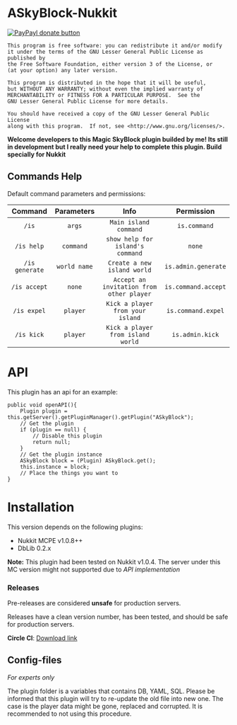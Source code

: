 # ASkyBlock-Nukkit
[![PayPayl donate button](https://img.shields.io/badge/paypal-donate-yellow.svg)](http://www.paypal.me/DoubleCheese)

	This program is free software: you can redistribute it and/or modify
	it under the terms of the GNU Lesser General Public License as published by
	the Free Software Foundation, either version 3 of the License, or
	(at your option) any later version.

	This program is distributed in the hope that it will be useful,
	but WITHOUT ANY WARRANTY; without even the implied warranty of
	MERCHANTABILITY or FITNESS FOR A PARTICULAR PURPOSE.  See the
	GNU Lesser General Public License for more details.

	You should have received a copy of the GNU Lesser General Public License
	along with this program.  If not, see <http://www.gnu.org/licenses/>.
  
__Welcome developers to this Magic SkyBlock plugin builded by me! 
Its still in development but I really need your help to complete this plugin.
Build specially for Nukkit__

## Commands Help

Default command parameters and permissions:

| Command | Parameters | Info | Permission | 
| :-----: | :-------: | :---------: | :-------: |
| `/is` | `args` | `Main island command` | `is.command` | 
| `/is help` | `command` | `show help for island's command` | `none` |
| `/is generate` | `world name` | `Create a new island world` | `is.admin.generate` |
| `/is accept` | `none` | `Accept an invitation from other player` | `is.command.accept` |
| `/is expel` | `player` | `Kick a player from your island` | `is.command.expel` |
| `/is kick` | `player` | `Kick a player from island world` | `is.admin.kick` |

# API
This plugin has an api for an example:

    public void openAPI(){
        Plugin plugin = this.getServer().getPluginManager().getPlugin("ASkyBlock");
        // Get the plugin
        if (plugin == null) {
            // Disable this plugin
            return null;
        }
        // Get the plugin instance
        ASkyBlock block = (Plugin) ASkyBlock.get();
        this.instance = block;
        // Place the things you want to
    }

# Installation

This version depends on the following plugins:

* Nukkit MCPE v1.0.8++
* DbLib 0.2.x

**Note:** This plugin had been tested on Nukkit v1.0.4. The server under this MC version might not
supported due to *API implementation*

### Releases
Pre-releases are considered **unsafe** for production servers.

Releases have a clean version number, has been tested, and should be safe for production servers.

**Circle CI**: [Download link](https://circleci.com/gh/larryTheCoder/ASkyBlock-Nukkit)

## Config-files

*For experts only*

The plugin folder is a variables that contains DB, YAML, SQL. Please be informed that this plugin 
will try to re-update the old file into new one. The case is the player data might be gone, replaced
and corrupted. It is recommended to not using this procedure.
